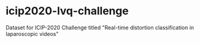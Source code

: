 # icip2020-lvq-challenge
Dataset for ICIP-2020 Challenge titled "Real-time distortion classification in laparoscopic videos"
